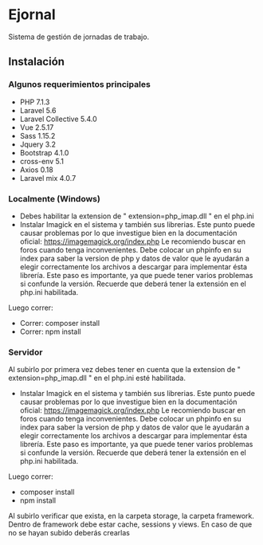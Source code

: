 # Ejornal
Sistema de gestión de jornadas de trabajo.

## Instalación

### Algunos requerimientos principales
* PHP 7.1.3
* Laravel 5.6
* Laravel Collective 5.4.0
* Vue 2.5.17
* Sass 1.15.2
* Jquery 3.2
* Bootstrap 4.1.0
* cross-env 5.1
* Axios 0.18
* Laravel mix 4.0.7

### Localmente (Windows)
- Debes habilitar la extension de " extension=php_imap.dll " en el php.ini
- Instalar Imagick en el sistema y también sus librerias. Este punto puede causar problemas por lo que investigue bien en la documentación oficial: https://imagemagick.org/index.php
Le recomiendo buscar en foros cuando tenga inconvenientes.
Debe colocar un phpinfo en su index para saber la version de php y datos de valor que le ayudarán a elegir correctamente los archivos a descargar para implementar ésta librería. Este paso es importante, ya que puede tener varios problemas si confunde la versión.
Recuerde que deberá tener la extensión en el php.ini habilitada.

Luego correr:
- Correr: composer install
- Correr: npm install



### Servidor
Al subirlo por primera vez debes tener en cuenta que la extension de " extension=php_imap.dll " en el php.ini esté habilitada.
- Instalar Imagick en el sistema y también sus librerias. Este punto puede causar problemas por lo que investigue bien en la documentación oficial: https://imagemagick.org/index.php
Le recomiendo buscar en foros cuando tenga inconvenientes.
Debe colocar un phpinfo en su index para saber la version de php y datos de valor que le ayudarán a elegir correctamente los archivos a descargar para implementar ésta librería. Este paso es importante, ya que puede tener varios problemas si confunde la versión.
Recuerde que deberá tener la extensión en el php.ini habilitada.

Luego correr:
- composer install
- npm install

Al subirlo verificar que exista, en la carpeta storage, la carpeta framework. Dentro de framework debe estar cache, sessions y views.
En caso de que no se hayan subido deberás crearlas
